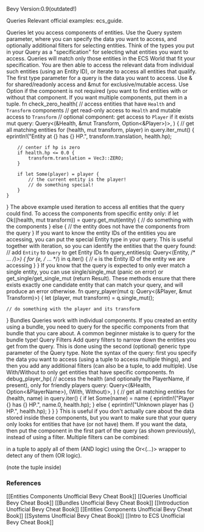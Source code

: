 Bevy Version:0.9(outdated!)


Queries
Relevant official examples:
ecs_guide.

Queries let you access components of entities.
Use the Query system parameter, where you can
specify the data you want to access, and optionally additional
filters for selecting entities.
Think of the types you put in your Query as a "specification" for selecting
what entities you want to access. Queries will match only those entities in the
ECS World that fit your specification. You are then able to access the relevant
data from individual such entities (using an Entity ID), or
iterate to access all entities that qualify.
The first type parameter for a query is the data you want to access. Use & for
shared/readonly access and &mut for exclusive/mutable access. Use Option if
the component is not required (you want to find entities with or without that
component. If you want multiple components, put them in a tuple.
fn check_zero_health(
    // access entities that have `Health` and `Transform` components
    // get read-only access to `Health` and mutable access to `Transform`
    // optional component: get access to `Player` if it exists
    mut query: Query<(&Health, &mut Transform, Option<&Player>)>,
) {
    // get all matching entities
    for (health, mut transform, player) in query.iter_mut() {
        eprintln!("Entity at {} has {} HP.", transform.translation, health.hp);

        // center if hp is zero
        if health.hp <= 0.0 {
            transform.translation = Vec3::ZERO;
        }

        if let Some(player) = player {
            // the current entity is the player!
            // do something special!
        }
    }
}
The above example used iteration to access all entities that the query could find.
To access the components from specific entity
only:
    if let Ok((health, mut transform)) = query.get_mut(entity) {
        // do something with the components
    } else {
        // the entity does not have the components from the query
    }
If you want to know the entity IDs of the entities you are accessing, you can
put the special Entity type in your query. This is useful
together with iteration, so you can identify the entities that the query found:
// add `Entity` to `Query` to get Entity IDs
fn query_entities(q: Query<(Entity, /* ... */)>) {
    for (e, /* ... */) in q.iter() {
        // `e` is the Entity ID of the entity we are accessing
    }
}
If you know that the query is expected to only ever match a single entity, you
can use single/single_mut (panic on error) or get_single/get_single_mut
(return Result). These methods ensure that there exists exactly
one candidate entity that can match your query, and will produce an error
otherwise.
fn query_player(mut q: Query<(&Player, &mut Transform)>) {
    let (player, mut transform) = q.single_mut();

    // do something with the player and its transform
}
Bundles
Queries work with individual components. If you created an entity using a
bundle, you need to query for the specific components from
that bundle that you care about.
A common beginner mistake is to query for the bundle type!
Query Filters
Add query filters to narrow down the entities you get from the query.
This is done using the second (optional) generic type parameter of the
Query type.
Note the syntax of the query: first you specify the data you want to access
(using a tuple to access multiple things), and then you add any additional
filters (can also be a tuple, to add multiple).
Use With/Without to only get entities
that have specific components.
fn debug_player_hp(
    // access the health (and optionally the PlayerName, if present), only for friendly players
    query: Query<(&Health, Option<&PlayerName>), (With<Player>, Without<Enemy>)>,
) {
    // get all matching entities
    for (health, name) in query.iter() {
        if let Some(name) = name {
            eprintln!("Player {} has {} HP.", name.0, health.hp);
        } else {
            eprintln!("Unknown player has {} HP.", health.hp);
        }
    }
}
This is useful if you don't actually care about the data stored inside these
components, but you want to make sure that your query only looks for entities
that have (or not have) them. If you want the data, then put the component in
the first part of the query (as shown previously), instead of using a filter.
Multiple filters can be combined:

in a tuple to apply all of them (AND logic)
using the Or<(…)> wrapper to detect any of them (OR logic).

(note the tuple inside)

### References
[[Entities Components  Unofficial Bevy Cheat Book]] [[Queries  Unofficial Bevy Cheat Book]] [[Bundles  Unofficial Bevy Cheat Book]] [[Introduction  Unofficial Bevy Cheat Book]] [[Entities Components  Unofficial Bevy Cheat Book]] [[Systems  Unofficial Bevy Cheat Book]] [[Intro to ECS  Unofficial Bevy Cheat Book]] 